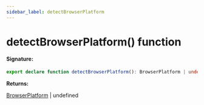 ```yaml
---
sidebar_label: detectBrowserPlatform
---
```


# detectBrowserPlatform() function

#### Signature:

```typescript
export declare function detectBrowserPlatform(): BrowserPlatform | undefined;
```

**Returns:**

[BrowserPlatform](./browsers.browserplatform.md) \| undefined
